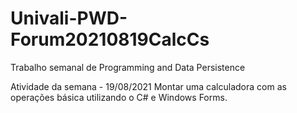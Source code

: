# Univali-PWD-Forum20210819CalcCs
Trabalho semanal de Programming and Data Persistence

Atividade da semana - 19/08/2021
Montar uma calculadora com as operações básica utilizando o C# e Windows Forms.
